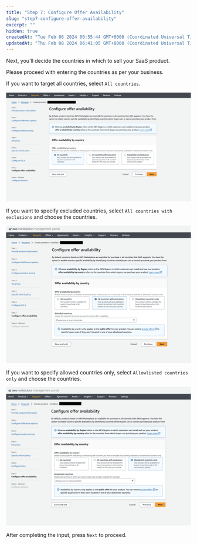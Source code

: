 ```yaml
---
title: "Step 7: Configure Offer Availability"
slug: "step7-configure-offer-availability"
excerpt: ""
hidden: true
createdAt: "Tue Feb 06 2024 00:55:44 GMT+0000 (Coordinated Universal Time)"
updatedAt: "Thu Feb 08 2024 06:41:05 GMT+0000 (Coordinated Universal Time)"
---
```

Next, you'll decide the countries in which to sell your SaaS product.

Please proceed with entering the countries as per your business.

If you want to target all countries, select `All countries`.

![](/ja/img/aws-marketplace-integration/product-submission/step7-configure-offer-availability/step7-configure-offer-availability-1.png)

If you want to specify excluded countries, select `All countries with exclusions` and choose the countries.

![](/ja/img/aws-marketplace-integration/product-submission/step7-configure-offer-availability/step7-configure-offer-availability-2.png)

If you want to specify allowed countries only, select `Allowlisted countries only` and choose the countries.

![](/ja/img/aws-marketplace-integration/product-submission/step7-configure-offer-availability/step7-configure-offer-availability-3.png)

After completing the input, press `Next` to proceed.